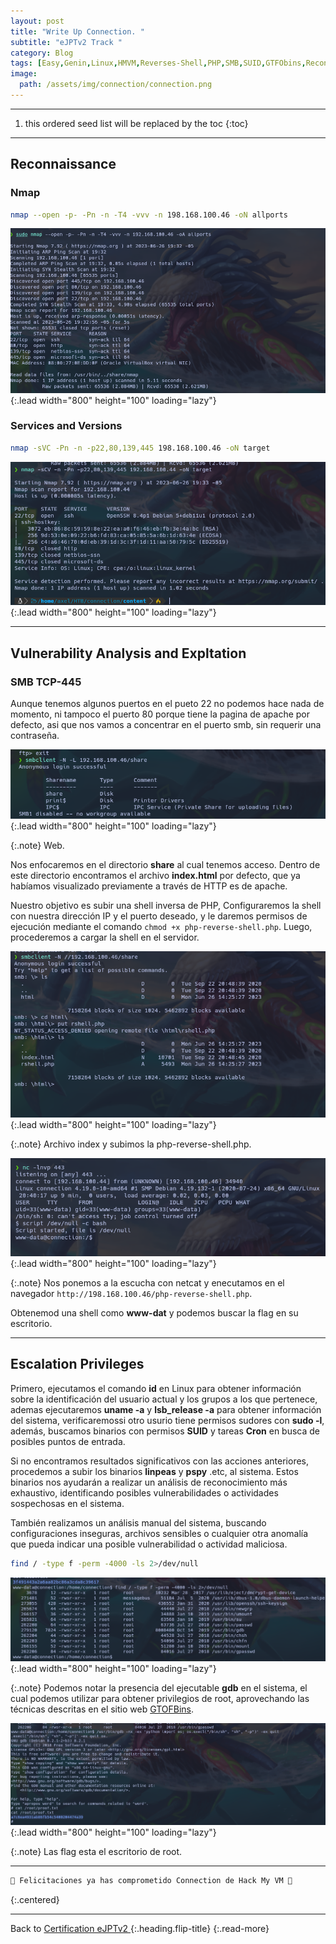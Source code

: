 ```yaml
---
layout: post
title: "Write Up Connection. "
subtitle: "eJPTv2 Track "
category: Blog
tags: [Easy,Genin,Linux,HMVM,Reverses-Shell,PHP,SMB,SUID,GTFObins,Reconnaissance,Protocols,eJPTv2]
image:
  path: /assets/img/connection/connection.png
---
```


***

<!--more-->

1. this ordered seed list will be replaced by the toc
{:toc}

***

## Reconnaissance


### Nmap


```bash
nmap --open -p- -Pn -n -T4 -vvv -n 198.168.100.46 -oN allports
```


![list](/assets/img/connection/2.png){:.lead width="800" height="100" loading="lazy"}



### Services and Versions

```bash
nmap -sVC -Pn -n -p22,80,139,445 198.168.100.46 -oN target
```

![list](/assets/img/connection/3.png){:.lead width="800" height="100" loading="lazy"}


***

## Vulnerability Analysis and Expltation


### SMB TCP-445

Aunque tenemos algunos puertos en el pueto 22 no podemos hace nada de momento, ni tampoco el puerto 80 porque tiene la pagina de apache por defecto, asi que nos vamos a concentrar en el puerto smb, sin requerir una contraseña. 


![list](/assets/img/connection/4.png){:.lead width="800" height="100" loading="lazy"}


{:.note}
Web.


Nos enfocaremos en el directorio **share** al cual tenemos acceso. Dentro de este directorio encontramos el archivo **index.html** por defecto, que ya habíamos visualizado previamente a través de HTTP es de apache. 


Nuestro objetivo es subir una shell inversa de PHP, Configuraremos la shell con nuestra dirección IP y el puerto deseado, y le daremos permisos de ejecución mediante el comando `chmod +x php-reverse-shell.php`. Luego, procederemos a cargar la shell en el servidor.  



![list](/assets/img/connection/5.png){:.lead width="800" height="100" loading="lazy"}


{:.note}
Archivo index y subimos la php-reverse-shell.php.


![list](/assets/img/connection/6.png){:.lead width="800" height="100" loading="lazy"}


{:.note}
Nos ponemos a la escucha con netcat y enecutamos en el navegador `http://198.168.100.46/php-reverse-shell.php`.


Obtenemod una shell como **www-dat** y podemos buscar la flag en su escritorio.


***

## Escalation Privileges

Primero, ejecutamos el comando **id** en Linux para obtener información sobre la identificación del usuario actual y los grupos a los que pertenece, ademas ejecutaremos **uname -a** y **lsb_release -a** para obtener información del sistema, verificaremossi otro usurio tiene permisos sudores con **sudo -l**, además, buscamos binarios con permisos **SUID** y tareas **Cron** en busca de posibles puntos de entrada. 

Si no encontramos resultados significativos con las acciones anteriores, procedemos a subir los binarios **linpeas** y **pspy** .etc, al sistema. Estos binarios nos ayudarán a realizar un análisis de reconocimiento más exhaustivo, identificando posibles vulnerabilidades o actividades sospechosas en el sistema.

También realizamos un análisis manual del sistema, buscando configuraciones inseguras, archivos sensibles o cualquier otra anomalía que pueda indicar una posible vulnerabilidad o actividad maliciosa.


```bash
find / -type f -perm -4000 -ls 2>/dev/null
```


![list](/assets/img/connection/7.png){:.lead width="800" height="100" loading="lazy"}


{:.note}
Podemos notar la presencia del ejecutable **gdb** en el sistema, el cual podemos utilizar para obtener privilegios de root, aprovechando las técnicas descritas en el sitio web [GTOFBins].

[GTOFBins]: https://gtfobins.github.io/gtfobins/gdb/#suid



![list](/assets/img/connection/8.png){:.lead width="800" height="100" loading="lazy"}


{:.note}
Las flag esta el escritorio de root.


***

```bash
🎉 Felicitaciones ya has comprometido Connection de Hack My VM 🎉
```
{:.centered}

***

Back to [Certification eJPTv2 ](2023-06-02-Road-to-eJPTv2.md){:.heading.flip-title}
{:.read-more}
